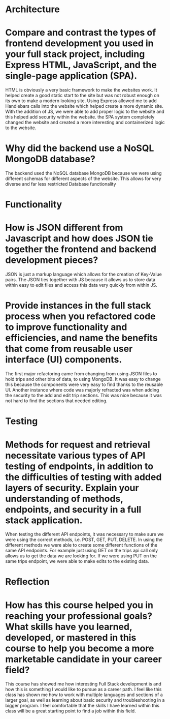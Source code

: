 # Architecture
# Compare and contrast the types of frontend development you used in your full stack project, including Express HTML, JavaScript, and the single-page application (SPA).
HTML is obviously a very basic framework to make the websites work. It helped create a good static start to the site but was not robust enough on its own to make a modern looking site. Using Express allowed me to add Handlebars calls into the website which helped create a more dynamic site. With the addition of JS, we were able to add proper logic to the website and this helped add security within the website. the SPA system completely changed the website and created a more interesting and containerized logic to the website.

# Why did the backend use a NoSQL MongoDB database?
The backend used the NoSQL database MongoDB because we were using different schemas for different aspects of the website. This allows for very diverse and far less restricted Database functionality

# Functionality
# How is JSON different from Javascript and how does JSON tie together the frontend and backend development pieces?
JSON is just a markup language which allows for the creation of Key-Value pairs. The JSON ties together with JS because it allows us to store data within easy to edit files and access this data very quickly from within JS.

# Provide instances in the full stack process when you refactored code to improve functionality and efficiencies, and name the benefits that come from reusable user interface (UI) components.
The first major refactoring came from changing from using JSON files to hold trips and other bits of data, to using MongoDB. It was easy to change this because the components were very easy to find thanks to the reusable UI. Another instance where code was majorly refracted was when adding the security to the add and edit trip sections. This was nice because it was not hard to find the sections that needed editing. 

# Testing
# Methods for request and retrieval necessitate various types of API testing of endpoints, in addition to the difficulties of testing with added layers of security. Explain your understanding of methods, endpoints, and security in a full stack application.
When testing the different API endpoints, it was necessary to make sure we were using the correct methods, i.e. POST, GET, PUT, DELETE. In using the different methods we were able to create some different functions of the same API endpoints. For example just using GET on the trips api call only allows us to get the data we are looking for. If we were using PUT on the same trips endpoint, we were able to make edits to the existing data.

# Reflection
# How has this course helped you in reaching your professional goals? What skills have you learned, developed, or mastered in this course to help you become a more marketable candidate in your career field?
This course has showed me how interesting Full Stack development is and how this is something I would like to pursue as a career path. I feel like this class has shown me how to work with multiple languages and sections of a larger goal, as well as learning about basic security and troubleshooting in a bigger program. I feel comfortable that the skills I have learned within this class will be a great starting point to find a job within this field.
